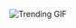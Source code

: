 ![Trending GIF](https://media0.giphy.com/media/3oKIPnAiaMCws8nOsE/giphy.gif?cid=8bb21772fd2d8t21s8cn7ekgr8i3dauqunuhev37kfm7y2zb&ep=v1_gifs_search&rid=giphy.gif&ct=g)
